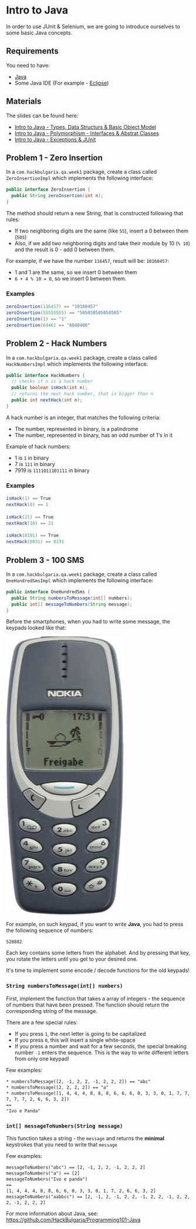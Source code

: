 # Intro to Java

In order to use JUnit & Selenium, we are going to introduce ourselves to some basic Java concepts.

## Requirements

You need to have:

* [Java](https://java.com/en/download/)
* Some Java IDE (For example - [Eclipse](https://eclipse.org/subversive/latest-releases.php))

## Materials

The slides can be found here:

* [Intro to Java - Types, Data Structurs & Basic Object Model](http://slides.com/hackbulgaria/qa-and-automation-intro-to-java/fullscreen)
* [Intro to Java - Polymorphism - Interfaces & Abstrat Classes]()
* [Intro to Java - Exceptions & JUnit]()

## Problem 1 - Zero Insertion

In a `com.hackbulgaria.qa.week1` package, create a class called `ZeroInsertionImpl` which implements the following interface:

```java
public interface ZeroInsertion {
  public String zeroInsertion(int n);
}
```

The method should return a new String, that is constructed following that rules:

* If two neighboring digits are the same (like `55`), insert a 0 between them (`505`)
* Also, if we add two neighboring digits and take their module by 10 (`% 10`) and the result is 0 - add 0 between them.

For example, if we have the number `116457`, result will be: `10160457`:

* 1 and 1 are the same, so we insert 0 between them
* `6 + 4 % 10 = 0`, so we insert 0 between them.


### Examples

```java
zeroInsertion(116457) == "10160457"
zeroInsertion(55555555) == "505050505050505"
zeroInsertion(1) == "1"
zeroInsertion(6446) == "6040406"
```

## Problem 2 - Hack Numbers

In a `com.hackbulgaria.qa.week1` package, create a class called `HackNumbersImpl` which implements the following interface:

```java
public interface HackNumbers {
  // checks if n is a hack number
  public boolean isHack(int n);
  // returns the next hack number, that is bigger than n
  public int nextHack(int n);
}
```

A hack number is an integer, that matches the following criteria:

* The number, represented in binary, is a palindrome
* The number, represented in binary, has an odd number of 1's in it

Example of hack numbers:

* 1 is `1` in binary
* 7 is `111` in binary
* 7919 is `1111011101111` in binary

### Examples

```java
isHack(1) == True
nextHack(0) == 1

isHack(21) == True
nextHack(10) == 21

isHack(8191) == True
nextHack(8031) == 8191
```

## Problem 3 - 100 SMS

In a `com.hackbulgaria.qa.week1` package, create a class called `OneHundredSmsImpl` which implements the following interface:

```java
public interface OneHundredSms {
  public String numbersToMessage(int[] numbers);
  public int[] messageToNumbers(String message);
}
```

Before the smartphones, when you had to write some message, the keypads looked like that:

![Nokia 3310 Keypad](nokia.jpg)

For example, on such keypad, if you want to write **Java**, you had to press the following sequence of numbers:

```
528882
```

Each key contains some letters from the alphabet. And by pressing that key, you rotate the letters until you get to your desired one.

It's time to implement some encode / decode functions for the old keypads!

### `String numbersToMessage(int[] numbers)`

First, implement the function that takes a array of integers - the sequence of numbers that have been pressed. The function should return the corresponding string of the message. 

There are a few special rules:

* If you press `1`, the next letter is going to be capitalized
* If you press `0`, this will insert a single white-space
* If you press a number and wait for a few seconds, the special breaking number `-1` enters the sequence. This is the way to write different letters from only one keypad!

Few examples:

```
* numbersToMessage([2, -1, 2, 2, -1, 2, 2, 2]) == "abc"
* numbersToMessage([2, 2, 2, 2]) == "a"
* numbersToMessage([1, 4, 4, 4, 8, 8, 8, 6, 6, 6, 0, 3, 3, 0, 1, 7, 7, 7, 7, 7, 2, 6, 6, 3, 2])
==
"Ivo e Panda"
```

### `int[] messageToNumbers(String message)`

This function takes a string - the `message` and returns the **minimal** keystrokes that you need to write that `message`

Few examples:

```
messageToNumbers("abc") == [2, -1, 2, 2, -1, 2, 2, 2]
messageToNumbers("a") == [2]
messageToNumbers("Ivo e panda")
==
[1, 4, 4, 4, 8, 8, 6, 6, 0, 3, 3, 0, 1, 7, 2, 6, 6, 3, 2]
messageToNumbers("aabbcc") == [2, -1, 2, -1, 2, 2, -1, 2, 2, -1, 2, 2, 2, -1, 2, 2, 2]
```

For more information about Java, see:
https://github.com/HackBulgaria/Programming101-Java
